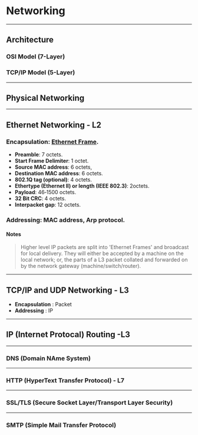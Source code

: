 # Networking

---

## Architecture

### OSI Model (7-Layer)

### TCP/IP Model (5-Layer)

---

## Physical Networking
---

## Ethernet Networking - L2

### __Encapsulation__:  [Ethernet Frame](https://en.wikipedia.org/wiki/Ethernet_frame).
* __Preamble__: 7 octets.
* __Start Frame Delimiter__: 1 octet.
* __Source MAC address__: 6 octets,
* __Destination MAC address__: 6 octets.
* __802.1Q tag (optional)__: 4 octets.
* __Ethertype (Ethernet II) or length (IEEE 802.3)__: 2octets.	
* __Payload__: 46‑1500 octets.
* __32 Bit CRC__: 4 octets.
* __Interpacket gap__: 12 octets.


### __Addressing__: MAC address, Arp protocol.

#### Notes
> Higher level IP packets are split into 'Ethernet Frames' and broadcast for local delivery. They will either be accepted by a machine on the local network; or, the parts of a L3 packet collated and forwarded on by the network gateway (machine/switch/router).


---

## TCP/IP and UDP Networking - L3

* __Encapsulation__ : Packet
* __Addressing__ : IP

---

## IP (Internet Protocal) Routing -L3

---

### DNS (Domain NAme System)

---

### HTTP (HyperText Transfer Protocol) - L7

---

### SSL/TLS (Secure Socket Layer/Transport Layer Security)

---

### SMTP (Simple Mail Transfer Protocol)



